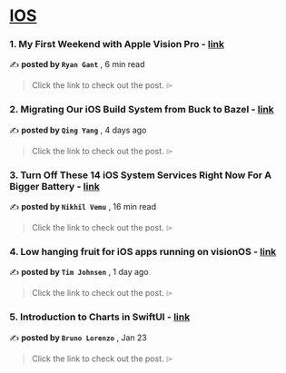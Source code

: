 
<h1><a href=https://medium.com/tag/ios/recommended target="_blank" rel="noopener noreferrer">IOS</a></h1>
<h3>1. My First Weekend with Apple Vision Pro - <a href=https://medium.com/@gantsnotes/my-first-weekend-with-apple-vision-pro-c5ce78990eab?source=tag_recommended_feed---------0-84----------ios----------1c1dd7cd_617a_4722_aebb_662891dc4f90------- target="_blank" rel="noopener noreferrer">link</a></h3>

✍️ **posted by `Ryan Gant`** <date> , 6 min read</date>

<blockquote>Click the link to check out the post. ⌲</blockquote>

<h3>2. Migrating Our iOS Build System from Buck to Bazel - <a href=https://medium.com/airbnb-engineering/migrating-our-ios-build-system-from-buck-to-bazel-ddd6f3f25aa3?source=tag_recommended_feed---------1-107----------ios----------1c1dd7cd_617a_4722_aebb_662891dc4f90------- target="_blank" rel="noopener noreferrer">link</a></h3>

✍️ **posted by `Qing Yang`** <date> , 4 days ago</date>

<blockquote>Click the link to check out the post. ⌲</blockquote>

<h3>3. Turn Off These 14 iOS System Services Right Now For A Bigger Battery - <a href=https://medium.com/macoclock/turn-off-these-14-ios-system-services-right-now-for-a-bigger-battery-872e902b5a72?source=tag_recommended_feed---------2-85----------ios----------1c1dd7cd_617a_4722_aebb_662891dc4f90------- target="_blank" rel="noopener noreferrer">link</a></h3>

✍️ **posted by `Nikhil Vemu`** <date> , 16 min read</date>

<blockquote>Click the link to check out the post. ⌲</blockquote>

<h3>4. Low hanging fruit for iOS apps running on visionOS - <a href=https://medium.com/@timonus/low-hanging-fruit-for-ios-apps-running-on-visionos-08a85db0fb31?source=tag_recommended_feed---------3-84----------ios----------1c1dd7cd_617a_4722_aebb_662891dc4f90------- target="_blank" rel="noopener noreferrer">link</a></h3>

✍️ **posted by `Tim Johnsen`** <date> , 1 day ago</date>

<blockquote>Click the link to check out the post. ⌲</blockquote>

<h3>5. Introduction to Charts in SwiftUI - <a href=https://medium.com/@blorenzop/swiftui-charts-b6fa4aca46db?source=tag_recommended_feed---------4-107----------ios----------1c1dd7cd_617a_4722_aebb_662891dc4f90------- target="_blank" rel="noopener noreferrer">link</a></h3>

✍️ **posted by `Bruno Lorenzo`** <date> , Jan 23</date>

<blockquote>Click the link to check out the post. ⌲</blockquote>

